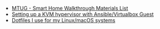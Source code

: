 
- [MTUG - Smart Home Walkthrough Materials List](https://github.com/sgaudet/sgaudet.github.io/blob/master/mtug-smart-home.md)
- [Setting up a KVM hypervisor with Ansible/Virtualbox Guest](https://github.com/sgaudet/sgaudet.github.io/blob/master/rhel-kvm-ansible-vbox.md)
- [Dotfiles I use for my Linux/macOS systems](https://github.com/sgaudet/dotfiles)
